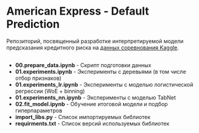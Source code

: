 # American Express - Default Prediction

Репозиторий, посвященный разработке интерпретируемой модели предсказания кредитного риска на [данных соревнования Kaggle](https://kaggle.com/competitions/amex-default-prediction).

## 

- **00.prepare_data.ipynb** - Скрипт подготовки данных
- **01.experiments.ipynb** - Эксперименты с деревьями (в том числе отбор признаков)
- **01.experiments_lr.ipynb** - Эксперименты с моделью логистической регрессии (WoE + binning)
- **01.experiments_nn.ipynb** - Эксперименты с моделью TabNet
- **02.fit_model.ipynb** - Обучение итоговой модели и подбор гиперпараметров
- **import_libs.py** - Список импортируемых библиотек
- **requirments.txt** - Список версий используемых библиотек